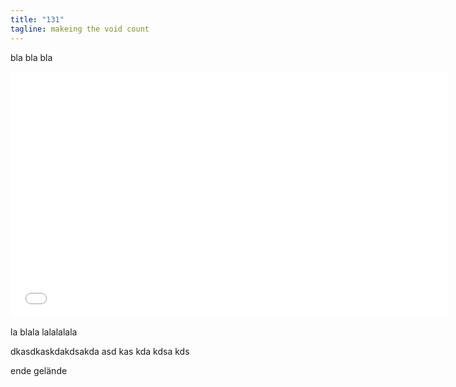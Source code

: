 ```yaml
---
title: "131"
tagline: makeing the void count
---
```


bla bla bla

<div class=video>
<iframe width=700 height=394
  src="//www.youtube-nocookie.com/embed/yRcHPNuCJTo?version=3&loop=1&playlist=5c6cfm__JV4&rel=0&autohide=1&autoplay=1&controls=0&modestbranding=1&showinfo=0&theme=light"
  frameborder=0 allowfullscreen>
</iframe>
</div>


la blala lalalalala

<div>
dkasdkaskdakdsakda asd kas kda kdsa kds
</div>

ende gelände
